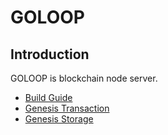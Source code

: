 # GOLOOP

## Introduction

GOLOOP is blockchain node server.

* [Build Guide](doc/build.md)
* [Genesis Transaction](doc/genesis_tx.md)
* [Genesis Storage](doc/genesis_storage.md)
